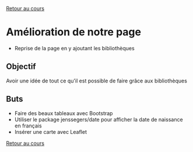 [Retour au cours](../cours.md)

# Amélioration de notre page

* Reprise de la page en y ajoutant les bibliothèques

## Objectif

Avoir une idée de tout ce qu'il est possible de faire grâce aux bibliothèques

## Buts

* Faire des beaux tableaux avec Bootstrap
* Utiliser le package jenssegers/date pour afficher la date de naissance en français
* Insérer une carte avec Leaflet

[Retour au cours](../cours.md)
